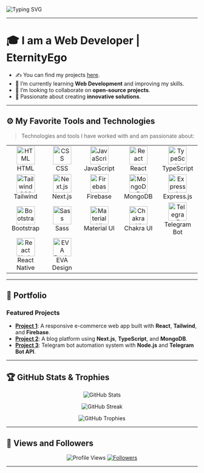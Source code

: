 ![Typing SVG](https://readme-typing-svg.herokuapp.com?font=Fira+Code&color=3A9CDF&size=30&weight=700&lines=Hi+there,+I'm+Lazizbek+Abdullayev;I'm+EternityEgo!)

---

# 🎓 I am a Web Developer | EternityEgo  
- ✍ You can find my projects [here](#portfolio).  
- 🌱 I’m currently learning **Web Development** and improving my skills.  
- 👯 I’m looking to collaborate on **open-source projects**.  
- 🚀 Passionate about creating **innovative solutions**.

---

## ⚙️ My Favorite Tools and Technologies

> Technologies and tools I have worked with and am passionate about:

<table align="center">
  <tr>
    <td align="center" width="96"><img src="https://skillicons.dev/icons?i=html" width="48" alt="HTML" /><br>HTML</td>
    <td align="center" width="96"><img src="https://skillicons.dev/icons?i=css" width="48" alt="CSS" /><br>CSS</td>
    <td align="center" width="96"><img src="https://skillicons.dev/icons?i=js" width="48" alt="JavaScript" /><br>JavaScript</td>
    <td align="center" width="96"><img src="https://skillicons.dev/icons?i=react" width="48" alt="React" /><br>React</td>
    <td align="center" width="96"><img src="https://skillicons.dev/icons?i=ts" width="48" alt="TypeScript" /><br>TypeScript</td>
  </tr>
  <tr>
    <td align="center" width="96"><img src="https://skillicons.dev/icons?i=tailwind" width="48" alt="Tailwind CSS" /><br>Tailwind</td>
    <td align="center" width="96"><img src="https://skillicons.dev/icons?i=nextjs" width="48" alt="Next.js" /><br>Next.js</td>
    <td align="center" width="96"><img src="https://skillicons.dev/icons?i=firebase" width="48" alt="Firebase" /><br>Firebase</td>
    <td align="center" width="96"><img src="https://skillicons.dev/icons?i=mongodb" width="48" alt="MongoDB" /><br>MongoDB</td>
    <td align="center" width="96"><img src="https://skillicons.dev/icons?i=express" width="48" alt="Express.js" /><br>Express.js</td>
  </tr>
  <tr>
    <td align="center" width="96"><img src="https://skillicons.dev/icons?i=bootstrap" width="48" alt="Bootstrap" /><br>Bootstrap</td>
    <td align="center" width="96"><img src="https://skillicons.dev/icons?i=sass" width="48" alt="Sass" /><br>Sass</td>
    <td align="center" width="96"><img src="https://skillicons.dev/icons?i=materialui" width="48" alt="Material UI" /><br>Material UI</td>
    <td align="center" width="96"><img src="https://skillicons.dev/icons?i=chakraui" width="48" alt="Chakra UI" /><br>Chakra UI</td>
    <td align="center" width="96"><img src="https://skillicons.dev/icons?i=telegram" width="48" alt="Telegram Bot" /><br>Telegram Bot</td>
  </tr>
  <tr>
    <td align="center" width="96"><img src="https://skillicons.dev/icons?i=reactnative" width="48" alt="React Native" /><br>React Native</td>
    <td align="center" width="96"><img src="https://skillicons.dev/icons?i=eva" width="48" alt="EVA Design System" /><br>EVA Design</td>
  </tr>
</table>

---

## 📂 Portfolio

### Featured Projects  
- [**Project 1**](#): A responsive e-commerce web app built with **React**, **Tailwind**, and **Firebase**.  
- [**Project 2**](#): A blog platform using **Next.js**, **TypeScript**, and **MongoDB**.  
- [**Project 3**](#): Telegram bot automation system with **Node.js** and **Telegram Bot API**.  

---

## 🏆 GitHub Stats & Trophies

<p align="center">
  <img src="https://github-readme-stats.vercel.app/api?username=EternityEgo&show_icons=true&theme=dark" alt="GitHub Stats" />
</p>

<p align="center">
  <img src="https://github-readme-streak-stats.herokuapp.com/?user=EternityEgo&theme=dark" alt="GitHub Streak" />
</p>

<p align="center">
  <img src="https://github-profile-trophy.vercel.app/?username=EternityEgo&theme=onestar&no-frame=true&column=5" alt="GitHub Trophies" />
</p>

---

## 👀 Views and Followers  

<p align="center">
  <img src="https://komarev.com/ghpvc/?username=EternityEgo" alt="Profile Views" />  
  <a href="https://github.com/EternityEgo?tab=followers"><img src="https://img.shields.io/github/followers/EternityEgo?label=Followers&style=social" alt="Followers" /></a>
</p>

---
